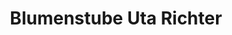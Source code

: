 ---
title: "Blumenstube Uta Richter"
url: /bad-liebenwerda/blumenstube-uta-richter/
shop: Blumen
---